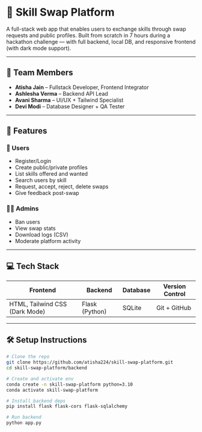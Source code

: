 # 🔁 Skill Swap Platform

A full-stack web app that enables users to exchange skills through swap requests and public profiles. Built from scratch in 7 hours during a hackathon challenge — with full backend, local DB, and responsive frontend (with dark mode support).

---

## 👥 Team Members

- **Atisha Jain** – Fullstack Developer, Frontend Integrator  
- **Ashlesha Verma** – Backend API Lead  
- **Avani Sharma** – UI/UX + Tailwind Specialist  
- **Devi Modi** – Database Designer + QA Tester

---

## 🌟 Features

### 👤 Users
- Register/Login
- Create public/private profiles
- List skills offered and wanted
- Search users by skill
- Request, accept, reject, delete swaps
- Give feedback post-swap

### 🧑‍⚖️ Admins
- Ban users
- View swap stats
- Download logs (CSV)
- Moderate platform activity

---

## 💻 Tech Stack

| Frontend             | Backend         | Database | Version Control |
|----------------------|------------------|----------|-----------------|
| HTML, Tailwind CSS (Dark Mode) | Flask (Python) | SQLite   | Git + GitHub     |

---

## 🛠 Setup Instructions

```bash
# Clone the repo
git clone https://github.com/atisha224/skill-swap-platform.git
cd skill-swap-platform/backend

# Create and activate env
conda create -n skill-swap-platform python=3.10
conda activate skill-swap-platform

# Install backend deps
pip install flask flask-cors flask-sqlalchemy

# Run backend
python app.py
